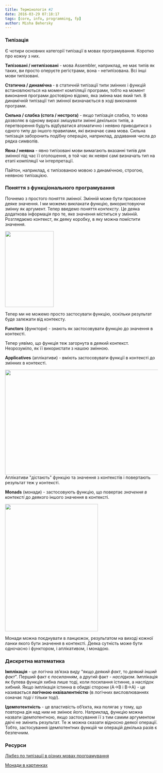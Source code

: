 ```yaml
---
title: Термінологія #2
date: 2016-03-29 07:18:17
tags: [core, info, programming, fp]
author: Misha Behersky
---
```


<h3>Типізація</h3>

<p>Є чотири основних категорії типізації в мовах програмування. Коротко про кожну з них.</p>

<p><strong>Типізовані / нетипізовані</strong> - мова Assembler, наприклад, не має типів як таких, ви просто оперуєте регістрами, вона - нетипізована. Всі інші мови типізовані.</p>

<p><strong>Статична / динамічна </strong>- в статичній типізації типи змінних і функцій встановлюються на момент компіляції програми, тобто на момент виконання програми достовірно відомо, яка змінна має який тип. В динамічній типізації тип змінної визначається в ході виконання програми.</p>

<p><strong>Сильна / слабка (стога /&nbsp;нестрога)</strong> - якщо типізація слабка, то мова дозволяє в одному виразі змішувати змінні декількох типів, а перетворення будуть відбуватися атоматично і неявно приводитися з одного типу до іншого правилами, які визначає сама мова. Сильна типізація заборонить подібну операцію, наприклад, додавання числа до рядка символів.</p>

<p><strong>Явна / неявна</strong> - явно типізовані мови вимагають вказанні типів для змінної під час її оголошення, в той час як неявні самі визначать тип на етапі компіляції чи інтерпретації.</p>

<p>Пайтон, наприклад, є типізованою мовою з динамічною, строгою, неявною типізацією.</p>

<h3>Поняття з функціонального програмування</h3>

<p>Почнемо з простого поняття <em>змінної</em>. Змінній може бути присвоєне деяке значення. І ми можемо виклакати функцію, використовуючи змінну як аргумент. Тепер введемо поняття <em>контексту</em>. Це деяка додаткова інформація про те, яке значення міститься у змінній. Розглядаємо контекст, як деяку коробку, в яку можна помістити значення.</p>

<p><img alt="" src="/img/article/049ff56e150e3380a8d50ba744559012.png" style="height:250px; width:160px" /></p>

<p>Тепер ми не можемо просто застосувати функцію, оскільки результат буде залежати від контексту.</p>

<p><strong>Functors</strong> (функтори) - знають як застосовувати функцію до значення&nbsp;в контексті.</p>

<p>Тепер уявімо, що функція теж загорнута в деякий контекст. Незрозуміло, як її використати з нашою змінною.</p>

<p><strong>Applicatives</strong> (аплікативи)&nbsp;- вміють застосовувати функції в контексті до змінних в контексті.</p>

<p><img alt="" src="/img/article/6eb4c6dc994e37f2af0a0ef433f6bcb0.png" style="height:346px; width:931px" />Аплікативи&nbsp;&quot;дістають&quot; функцію та значення з контекстів і повертають результат теж у контексті.</p>

<p><strong>Monads</strong> (монади) - застосовують&nbsp;функцію, що повертає <em>значення в контексті </em>до деякого іншого значення в контексті.</p>

<p><img alt="" src="/img/article/14e16a451ac2382ab77a79949fe423a1.png" style="height:419px; width:306px" /></p>

<p>Монади можна поєднувати в ланцюжок, результатом на виході кожної ланки якого бути значення в контексті.&nbsp;Деяка сутність може бути одночасно і функтором, і аплікативом, і монадою.</p>

<h3>Дискретна математика</h3>

<p><strong>Імплікація</strong> - це логічна звʼязка виду &quot;якщо <em>деякий факт</em>, то <em>деякий інший факт</em>&quot;. Перший факт є <em>посиланням</em>, а другий факт - <em>наслідком</em>. Імплікація як булева функція хибна лише тоді, коли посилання істинне, а наслідок хибний. Якщо імплікація істинна в обидві сторони (A&rarr;B і&nbsp;B&rarr;A) - це називається<strong> логічною еквівалентністю</strong> (в логічних висловлюваннях означає <em>тоді і тільки тоді</em>).</p>

<p><strong>Ідемпотентність</strong> - це властивість обʼєкта, яка полягає у тому, що повторна дія над ним не змінює його. Наприклад, функцію можна назвати ідемпотентною, якщо застосування її з тим самим аргументом двічі не змінить результат. Те ж можна сказати відносно деякої операції. Тобто, застосування ідемпотентних функцій чи операцій декілька разів є безпечним.</p>

<h3>Ресурси</h3>

<p><a href="https://habrahabr.ru/post/161205/" target="_blank">Лікбез по типізації в різних мовах програмування</a></p>

<p><a href="https://github.com/dbrattli/OSlash/wiki/Functors,-Applicatives,-And-Monads-In-Pictures" target="_blank">Монади в картинках</a></p>

<p>&nbsp;</p>